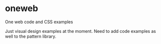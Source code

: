# oneweb
One web code and CSS examples

Just visual design examples at the moment. Need to add code examples as well to the pattern library.
